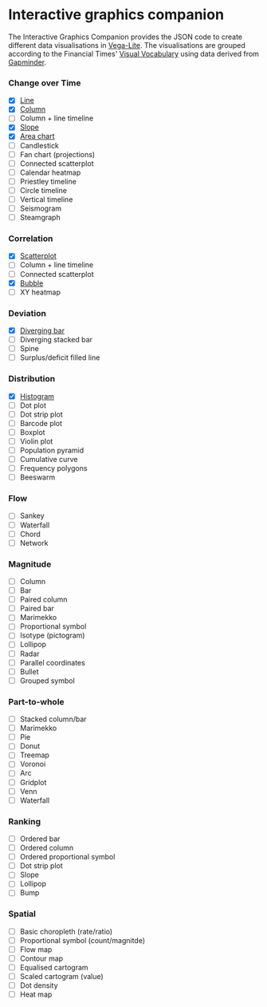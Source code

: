 # Interactive graphics companion

The Interactive Graphics Companion provides the JSON code to create different data visualisations in [Vega-Lite](https://vega.github.io/vega-lite). The visualisations are grouped according to the Financial Times' [Visual Vocabulary](http://www.ft.com/vocabulary) using data derived from [Gapminder](https://www.gapminder.org/).

### Change over Time

- [x] [Line](line_single.vl.json)
- [x] [Column](bar_vertical.vl.json)
- [ ] Column + line timeline
- [x] [Slope](slope.vl.json)
- [x] [Area chart](area.vl.json)
- [ ] Candlestick
- [ ] Fan chart (projections)
- [ ] Connected scatterplot
- [ ] Calendar heatmap
- [ ] Priestley timeline
- [ ] Circle timeline
- [ ] Vertical timeline
- [ ] Seismogram
- [ ] Steamgraph

### Correlation

- [x] [Scatterplot](scatterplot.vl.json)
- [ ] Column + line timeline
- [ ] Connected scatterplot
- [x] [Bubble](bubble.vl.json)
- [ ] XY heatmap

### Deviation

- [x] [Diverging bar](bar_diverging.vl.json)
- [ ] Diverging stacked bar
- [ ] Spine
- [ ] Surplus/deficit filled line

### Distribution

- [x] [Histogram](histogram.vl.json)
- [ ] Dot plot
- [ ] Dot strip plot
- [ ] Barcode plot
- [ ] Boxplot
- [ ] Violin plot
- [ ] Population pyramid
- [ ] Cumulative curve
- [ ] Frequency polygons
- [ ] Beeswarm

### Flow

- [ ] Sankey
- [ ] Waterfall
- [ ] Chord
- [ ] Network

### Magnitude

- [ ] Column
- [ ] Bar
- [ ] Paired column
- [ ] Paired bar
- [ ] Marimekko
- [ ] Proportional symbol
- [ ] Isotype (pictogram)
- [ ] Lollipop
- [ ] Radar
- [ ] Parallel coordinates
- [ ] Bullet
- [ ] Grouped symbol

### Part-to-whole

- [ ] Stacked column/bar
- [ ] Marimekko
- [ ] Pie
- [ ] Donut
- [ ] Treemap
- [ ] Voronoi
- [ ] Arc
- [ ] Gridplot
- [ ] Venn
- [ ] Waterfall

### Ranking

- [ ] Ordered bar
- [ ] Ordered column
- [ ] Ordered proportional symbol
- [ ] Dot strip plot
- [ ] Slope
- [ ] Lollipop
- [ ] Bump

### Spatial

- [ ] Basic choropleth (rate/ratio)
- [ ] Proportional symbol (count/magnitde)
- [ ] Flow map
- [ ] Contour map
- [ ] Equalised cartogram
- [ ] Scaled cartogram (value)
- [ ] Dot density
- [ ] Heat map
